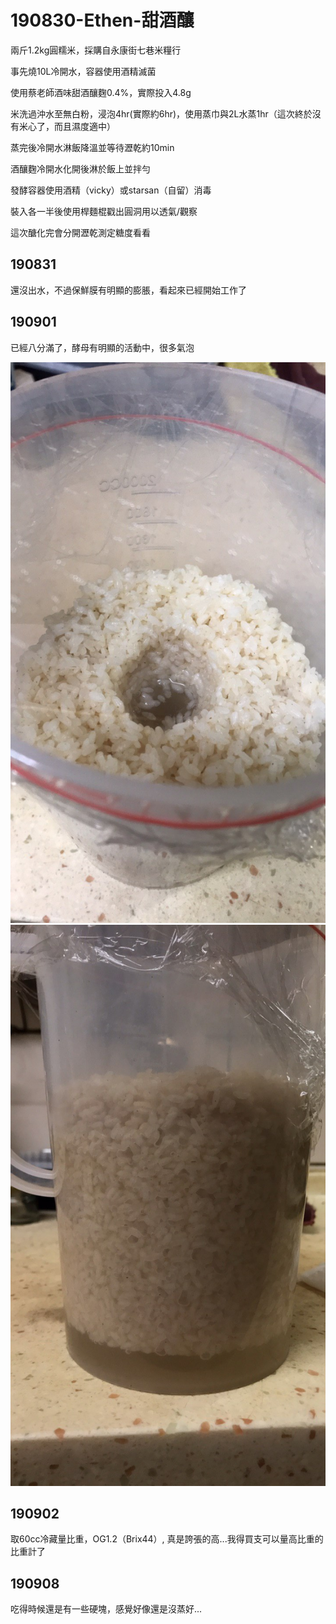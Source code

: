 # 190830-Ethen-甜酒釀

兩斤1.2kg圓糯米，採購自永康街七巷米糧行

事先燒10L冷開水，容器使用酒精滅菌

使用蔡老師酒味甜酒釀麴0.4%，實際投入4.8g

米洗過沖水至無白粉，浸泡4hr(實際約6hr)，使用蒸巾與2L水蒸1hr（這次終於沒有米心了，而且濕度適中）

蒸完後冷開水淋飯降溫並等待瀝乾約10min

酒釀麴冷開水化開後淋於飯上並拌勻

發酵容器使用酒精（vicky）或starsan（自留）消毒

裝入各一半後使用桿麵棍戳出圓洞用以透氣/觀察

這次醣化完會分開瀝乾測定糖度看看

## 190831

還沒出水，不過保鮮膜有明顯的膨脹，看起來已經開始工作了

## 190901

已經八分滿了，酵母有明顯的活動中，很多氣泡

![](../img/test173.jpg)
![](../img/test174.jpg)

## 190902

取60cc冷藏量比重，OG1.2（Brix44）, 真是誇張的高...我得買支可以量高比重的比重計了

## 190908

吃得時候還是有一些硬塊，感覺好像還是沒蒸好...